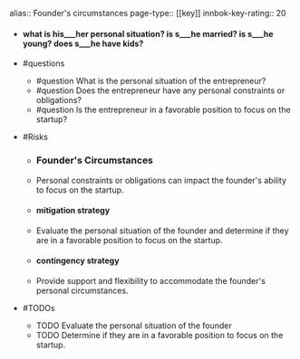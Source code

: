 alias:: Founder's circumstances
page-type:: [[key]]
innbok-key-rating:: 20
- #### what is his___her personal situation? is s___he married? is s___he young? does s___he have kids?
- #questions
  - #question What is the personal situation of the entrepreneur?
  - #question Does the entrepreneur have any personal constraints or obligations?
  - #question Is the entrepreneur in a favorable position to focus on the startup?
- #Risks

  - ### Founder's Circumstances
  - Personal constraints or obligations can impact the founder's ability to focus on the startup.
  - #### mitigation strategy
  - Evaluate the personal situation of the founder and determine if they are in a favorable position to focus on the startup.
  - #### contingency strategy
  - Provide support and flexibility to accommodate the founder's personal circumstances.
- #TODOs
  - TODO Evaluate the personal situation of the founder
  - TODO  Determine if they are in a favorable position to focus on the startup.


